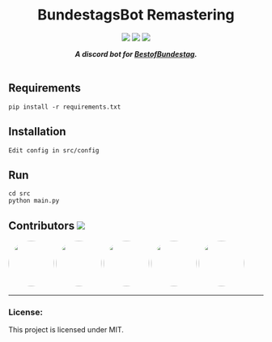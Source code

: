 <h1 align="center">BundestagsBot Remastering</h1>
<p align="center">
<a href="https://discord.gg/ezMtSwR"><img src="https://discordapp.com/api/guilds/531445761733296130/embed.png"/></a>
<a href="https://github.com/bundestagsbot/bundestagsBot/blob/dev/LICENSE"><img src="https://img.shields.io/github/license/bundestagsBot/bundestagsBot.svg"/></a>
<img src="http://hits.dwyl.io/bundestagsbot/bundestagsbot.svg)](http://hits.dwyl.io/bundestagsbot/bundestagsbot"/>
</p>
<div align="center">
     <strong><i>
          A discord bot for <a href="https://www.youtube.com/channel/UCkN8kMDOekn8uxxxsvwEnow">BestofBundestag</a>. 
     </i></strong>
</div>
<br/>

## Requirements
```
pip install -r requirements.txt
```

## Installation
```
Edit config in src/config
```

## Run
```
cd src
python main.py
```

## Contributors <img src="https://img.shields.io/badge/contributions-welcome-brightgreen.svg?style=flat"/>
<a href="https://github.com/zaanposni"><img src="https://avatars3.githubusercontent.com/u/24491035?s=460&v=4"
                                            height=90px, width=90px style="border-radius: 50%" /></a>
<a href="https://github.com/loknop"><img src="https://avatars1.githubusercontent.com/u/43909694?s=460&v=4"
                                            height=90px, width=90px style="border-radius: 50%" /></a>
<a href="https://github.com/MarkGeiger"><img src="https://avatars2.githubusercontent.com/u/15717249?s=460&v=4"
                                            height=90px, width=90px style="border-radius: 50%" /></a>
<a href="https://github.com/itsCryne"><img src="https://avatars0.githubusercontent.com/u/51213332?s=460&v=4"
                                            height=90px, width=90px style="border-radius: 50%" /></a>
<a href="https://github.com/FelixRewer"><img src="https://avatars0.githubusercontent.com/u/39186283?s=460&v=4"
                                            height=90px, width=90px style="border-radius: 50%" /></a>
<hr />

### License:

This project is licensed under MIT.
